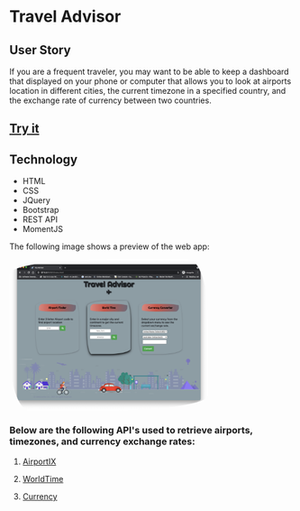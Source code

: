 # Travel Advisor

## User Story
If you are a frequent traveler, you may want to be able to keep a dashboard that displayed on your phone or computer that allows you to look at airports location in different cities, the current timezone in a specified country, and the exchange rate of currency between two countries.

## [Try it](https://menara-travel.vercel.app/)

## Technology
- HTML
- CSS
- JQuery 
- Bootstrap
- REST API
- MomentJS

The following image shows a preview of the web app:

<img src="airPlane/travelAdvisor.png" style="border-radius: 50% 10% / 10% 40%" width="70%">

### Below are the following API's used to retrieve airports, timezones, and currency exchange rates:

1. [AirportIX](https://rapidapi.com/neelers/api/airportix?endpoint=apiendpoint_29dd263ad6mshc1112f72b21d1dcp179f5ejsn33dcadd6248f) 

2. [WorldTime](https://rapidapi.com/brianiswu/api/world-time2)

3. [Currency](https://rapidapi.com/natkapral/api/currency-converter5)


